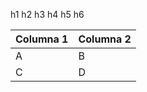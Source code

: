 h1
h2
h3
h4
h5
h6

|Columna 1|Columna 2|
|--------|--------|
|    A    |    B    |
|    C    |    D    |

